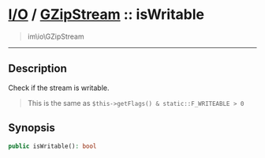 # [I/O](io.md) / [GZipStream](io-GZipStream.md) :: isWritable
 > im\io\GZipStream
____

## Description
Check if the stream is writable.

 > This is the same as `$this->getFlags() & static::F_WRITEABLE > 0`  

## Synopsis
```php
public isWritable(): bool
```
